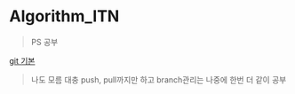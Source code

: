 # Algorithm_ITN

> PS 공부

[git 기본](https://backlog.com/git-tutorial/kr/intro/intro1_1.html)
> 나도 모름 대충 push, pull까지만 하고 branch관리는 나중에 한번 더 같이 공부
